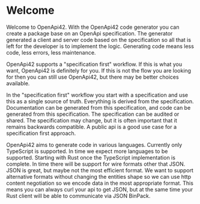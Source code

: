 # Welcome

Welcome to OpenApi42. With the OpenApi42 code generator you can create a package base on an OpenApi specification. The generator generated a client and server code based on the specification so all that is left for the developer is to implement the logic. Generating code means less code, less errors, less maintenance.

OpenApi42 supports a "specification first" workflow. If this is what you want, OpenApi42 is definitely for you. If this is not the flow you are looking for then you can still use OpenApi42, but there may be better choices available.

In the "specification first" workflow you start with a specification and use this as a single source of truth. Everything is derived from the specification. Documentation can be generated from this specification, and code can be generated from this specification. The specification can be audited or shared. The specification may change, but it is often important that it remains backwards compatible. A public api is a good use case for a specification first approach.

OpenApi42 aims to generate code in various languages. Currently only TypeScript is supported. In time we expect more languages to be supported. Starting with Rust once the TypeScript implementation is complete. In time there will be support for wire formats other that JSON. JSON is great, but maybe not the most efficient format. We want to support alternative formats without changing the entities shape so we can use http content negotiation so we encode data in the most appropriate format. This means you can always curl your api to get JSON, but at the same time your Rust client will be able to communicate via JSON BinPack.
